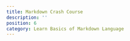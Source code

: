 ```yaml
---
title: Markdown Crash Course
description: ''
position: 6
category: Learn Basics of Markdown Language
---
```




